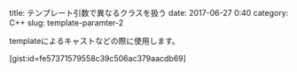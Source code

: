 title: テンプレート引数で異なるクラスを扱う
date: 2017-06-27 0:40
category: C++
slug: template-paramter-2

templateによるキャストなどの際に使用します。  

[gist:id=fe57371579558c39c506ac379aacdb69]

